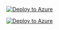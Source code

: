 [![Deploy to Azure](https://aka.ms/deploytoazurebutton)](https://portal.azure.com/#create/Microsoft.Template/uri/https%3A%2F%2Fcodilogtemplate.file.core.windows.net%2Fsap%2FTemplate_GitHubenedis_template.json)


[![Deploy to Azure](https://aka.ms/deploytoazurebutton)](https://portal.azure.com/#create/Microsoft.Template/uri/https%3A%2F%2Fcodilogtemplate.file.core.windows.net%2Fsap%2FTemplate_GitHub%2Fenedis_template.json%3Fsp%3Drl%26st%3D2020-02-12T21%3A24%3A40Z%26se%3D2030-02-13T21%3A24%3A00Z%26sv%3D2019-02-02%26sig%3DuAbvTrXMaNUuvJn6SU7cclqdEzQFT9wG0O0xrVB454U%253D%26sr%3Df)
